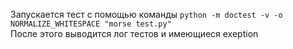 Запускается тест с помощью команды ```python -m doctest -v -o NORMALIZE_WHITESPACE "morse test.py"```  
После этого выводится лог тестов и имеющиеся exeption
